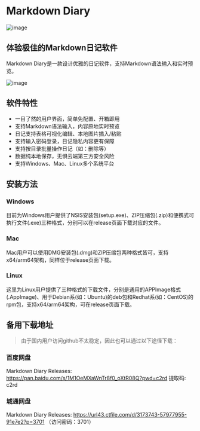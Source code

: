# Markdown Diary
![image](https://github.com/stevobm/md-diary/assets/5198256/c283452a-5ea8-41b4-b022-fb4af03c81b6)

## 体验极佳的Markdown日记软件

Markdown Diary是一款设计优雅的日记软件，支持Markdown语法输入和实时预览。

![image](https://github.com/stevobm/md-diary/assets/5198256/afd94810-25ce-4198-963f-8cfd0df1d348)

## 软件特性

- 一目了然的用户界面，简单免配置、开箱即用
- 支持Markdown语法输入，内容原地实时预览
- 日记支持表格可视化编辑、本地图片插入/粘贴
- 支持输入密码登录，日记隐私内容更有保障
- 支持按目录批量操作日记（如：删除等）
- 数据纯本地保存，无惧云端第三方安全风险
- 支持Windows、Mac、Linux多个系统平台

## 安装方法

### Windows

目前为Windows用户提供了NSIS安装包(setup.exe)、ZIP压缩包(.zip)和便携式可执行文件(.exe)三种格式，分别可以在release页面下载对应的文件。

### Mac

Mac用户可以使用DMG安装包(.dmg)和ZIP压缩包两种格式皆可，支持x64/arm64架构，同样位于release页面下载。

### Linux

这里为Linux用户提供了三种格式的下载文件，分别是通用的APPImage格式(.AppImage)、用于Debian系(如：Ubuntu)的deb包和Redhat系(如：CentOS)的rpm包，支持x64/arm64架构，可在release页面下载。

## 备用下载地址

> 由于国内用户访问github不太稳定，因此也可以通过以下途径下载：

### 百度网盘

Markdown Diary Releases: https://pan.baidu.com/s/1M1OeMXaWnTr8f0_oXtR08Q?pwd=c2rd 提取码: c2rd

### 城通网盘

Markdown Diary Releases: https://url43.ctfile.com/d/3173743-57977955-91e7e2?p=3701 （访问密码：3701）

